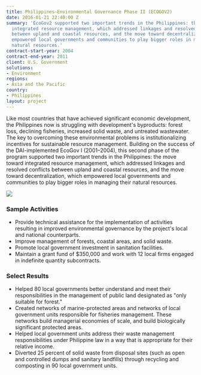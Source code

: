 ```yaml
---
title: Philippines—Environmental Governance Phase II (ECOGOV2)
date: 2016-01-21 22:40:00 Z
summary: 'EcoGov2 supported two important trends in the Philippines: the move toward
  integrated resource management, which addressed linkages and resolved conflicts
  between upland and coastal resources, and the move toward decentralization, which
  empowered local governments and communities to play bigger roles in managing their
  natural resources.'
contract-start-year: 2004
contract-end-year: 2011
client: U.S. Government
solutions:
- Environment
regions:
- Asia and the Pacific
country:
- Philippines
layout: project
---
```


Like most countries that have achieved significant economic development, the Philippines now is struggling with development's byproducts: forest loss, declining fisheries, increased solid waste, and untreated wastewater. The key to overcoming these environmental problems is institutionalizing incentives for sustainable resource management. Building on the success of the DAI-implemented EcoGov I (2001–2004), this second phase of the program supported two important trends in the Philippines: the move toward integrated resource management, which addressed linkages and resolved conflicts between upland and coastal resources, and the move toward decentralization, which empowered local governments and communities to play bigger roles in managing their natural resources.

![][1]

### Sample Activities

* Provide technical assistance for the implementation of activities resulting in improved environmental governance by the project's local and national counterparts.
* Improve management of forests, coastal areas, and solid waste.
* Promote local government investment in sanitation facilities.
* Maintain a grant fund of $350,000 and work with 12 local firms engaged in indefinite quantity subcontracts.

### Select Results

* Helped 80 local governments better understand and meet their responsibilities in the management of public land designated as "only suitable for forest."
* Created networks of marine-protected areas and networks of local government units responsible for fisheries management. These networks build managerial economies of scale, and build biologically significant protected areas.
* Helped local government units address their waste management responsibilities under Philippine law in a way that is appropriate for their relative income.
* Diverted 25 percent of solid waste from disposal sites (such as open and controlled dumps and sanitary landfills) through recycling and composting in 90 local government units.

[1]: https://assetify-dai.com/projects/PhilippinesECOGOVII.jpg
